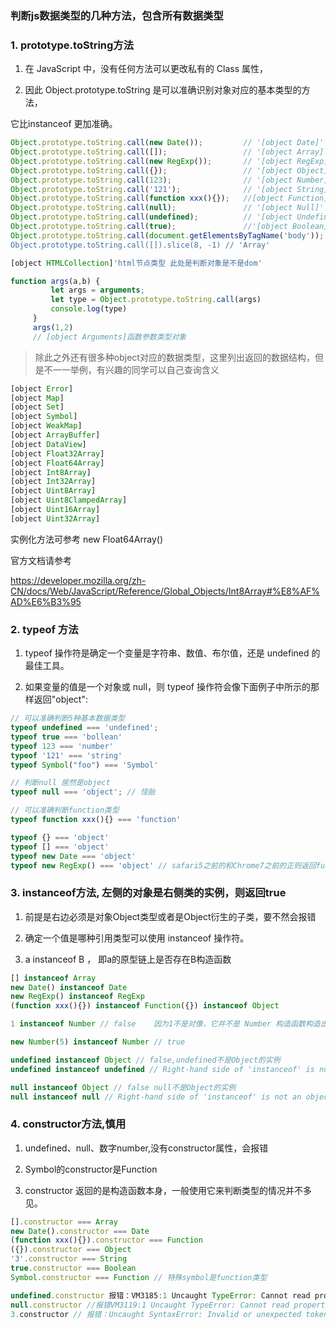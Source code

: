 ### 判断js数据类型的几种方法，包含所有数据类型


### 1. prototype.toString方法

1. 在 JavaScript 中，没有任何方法可以更改私有的 Class 属性，

2. 因此 Object.prototype.toString 是可以准确识别对象对应的基本类型的方法，

它比instanceof 更加准确。

```javascript
Object.prototype.toString.call(new Date());         // '[object Date]'
Object.prototype.toString.call([]);                 // '[object Array]'
Object.prototype.toString.call(new RegExp());       // '[object RegExp]'
Object.prototype.toString.call({});                 // '[object Object]'
Object.prototype.toString.call(123);                // '[object Number]'
Object.prototype.toString.call('121');              // '[object String]'
Object.prototype.toString.call(function xxx(){});   //[object Function]'
Object.prototype.toString.call(null);               // '[object Null]'
Object.prototype.toString.call(undefined);          // '[object Undefined]'
Object.prototype.toString.call(true);               //'[object Boolean]'
Object.prototype.toString.call(document.getElementsByTagName('body')); `
Object.prototype.toString.call([]).slice(8, -1) // 'Array'
```

```javascript
[object HTMLCollection]'html节点类型 此处是判断对象是不是dom'

```

```javascript
function args(a,b) {
         let args = arguments;
         let type = Object.prototype.toString.call(args)
         console.log(type)
     }
     args(1,2)
     // [object Arguments]函数参数类型对象
```

> 除此之外还有很多种object对应的数据类型，这里列出返回的数据结构，但是不一一举例，有兴趣的同学可以自己查询含义

```javascript
[object Error]
[object Map]
[object Set]
[object Symbol]
[object WeakMap]
[object ArrayBuffer]
[object DataView]
[object Float32Array]
[object Float64Array]
[object Int8Array]
[object Int32Array]
[object Uint8Array]
[object Uint8ClampedArray]
[object Uint16Array]
[object Uint32Array]
```
实例化方法可参考 new Float64Array()

官方文档请参考

<https://developer.mozilla.org/zh-CN/docs/Web/JavaScript/Reference/Global_Objects/Int8Array#%E8%AF%AD%E6%B3%95>

### 2. typeof 方法

1. typeof 操作符是确定一个变量是字符串、数值、布尔值，还是 undefined 的最佳工具。

2. 如果变量的值是一个对象或 null，则 typeof 操作符会像下面例子中所示的那样返回"object":

```javascript
// 可以准确判断5种基本数据类型
typeof undefined === 'undefined';
typeof true === 'bollean'
typeof 123 === 'number'
typeof '121' === 'string'
typeof Symbol("foo") === 'Symbol'

// 判断null 居然是object
typeof null === 'object'; // 怪胎

// 可以准确判断function类型
typeof function xxx(){} === 'function'

typeof {} === 'object'
typeof [] === 'object'
typeof new Date === 'object'
typeof new RegExp() === 'object' // safari5之前的和Chrome7之前的正则返回function
```

### 3. instanceof方法, 左侧的对象是右侧类的实例，则返回true

1. 前提是右边必须是对象Object类型或者是Object衍生的子类，要不然会报错

2. 确定一个值是哪种引用类型可以使用 instanceof 操作符。

3. a instanceof B ， 即a的原型链上是否存在B构造函数

```javascript
[] instanceof Array
new Date() instanceof Date
new RegExp() instanceof RegExp
(function xxx(){}) instanceof Function({}) instanceof Object

1 instanceof Number // false    因为1不是对像，它并不是 Number 构造函数构造出来的实例对象

new Number(5) instanceof Number // true

undefined instanceof Object // false,undefined不是Object的实例
undefined instanceof undefined // Right-hand side of 'instanceof' is not an object

null instanceof Object // false null不是Object的实例
null instanceof null // Right-hand side of 'instanceof' is not an object
```

### 4. constructor方法,慎用

1. undefined、null、数字number,没有constructor属性，会报错

2. Symbol的constructor是Function

3. constructor 返回的是构造函数本身，一般使用它来判断类型的情况并不多见。

```javascript
[].constructor === Array
new Date().constructor === Date
(function xxx(){}).constructor === Function
({}).constructor === Object
'3'.constructor === String
true.constructor === Boolean
Symbol.constructor === Function // 特殊symbol是function类型

undefined.constructor 报错：VM3185:1 Uncaught TypeError: Cannot read property 'constructor' of undefined
null.constructor //报错VM3119:1 Uncaught TypeError: Cannot read property 'constructor' of null
3.constructor // 报错：Uncaught SyntaxError: Invalid or unexpected token
```
